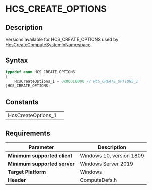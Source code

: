 # HCS_CREATE_OPTIONS

## Description

Versions available for HCS_CREATE_OPTIONS used by [HcsCreateComputeSystemInNamespace](./HcsCreateComputeSystemInNamespace.md).

## Syntax

```cpp
typedef enum HCS_CREATE_OPTIONS
{
    HcsCreateOptions_1 = 0x00010000 // HCS_CREATE_OPTIONS_1
}HCS_CREATE_OPTIONS;
```

## Constants

|||
|---|---|
|HcsCreateOptions_1||

## Requirements

|Parameter     |Description|
|---|---|
| **Minimum supported client** | Windows 10, version 1809 |
| **Minimum supported server** | Windows Server 2019 |
| **Target Platform** | Windows |
| **Header** | ComputeDefs.h |
